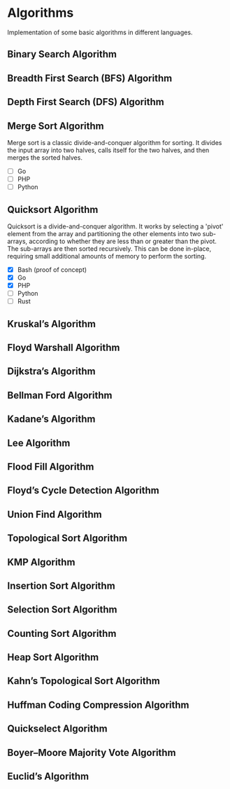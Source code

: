# Algorithms
Implementation of some basic algorithms in different languages.

## Binary Search Algorithm
## Breadth First Search (BFS) Algorithm
## Depth First Search (DFS) Algorithm
## Merge Sort Algorithm
Merge sort is a classic divide-and-conquer algorithm for sorting. It divides the input array into two halves, calls itself for the two halves, and then merges the sorted halves.


- [ ] Go
- [ ] PHP
- [ ] Python

## Quicksort Algorithm
Quicksort is a divide-and-conquer algorithm. It works by selecting a 'pivot' element from the array and partitioning the other elements into two sub-arrays, according to whether they are less than or greater than the pivot. The sub-arrays are then sorted recursively. This can be done in-place, requiring small additional amounts of memory to perform the sorting.

- [x] Bash (proof of concept)
- [x] Go
- [x] PHP
- [ ] Python
- [ ] Rust

## Kruskal’s Algorithm
## Floyd Warshall Algorithm
## Dijkstra’s Algorithm
## Bellman Ford Algorithm
## Kadane’s Algorithm
## Lee Algorithm
## Flood Fill Algorithm
## Floyd’s Cycle Detection Algorithm
## Union Find Algorithm
## Topological Sort Algorithm
## KMP Algorithm
## Insertion Sort Algorithm
## Selection Sort Algorithm
## Counting Sort Algorithm
## Heap Sort Algorithm
## Kahn’s Topological Sort Algorithm
## Huffman Coding Compression Algorithm
## Quickselect Algorithm
## Boyer–Moore Majority Vote Algorithm
## Euclid’s Algorithm
